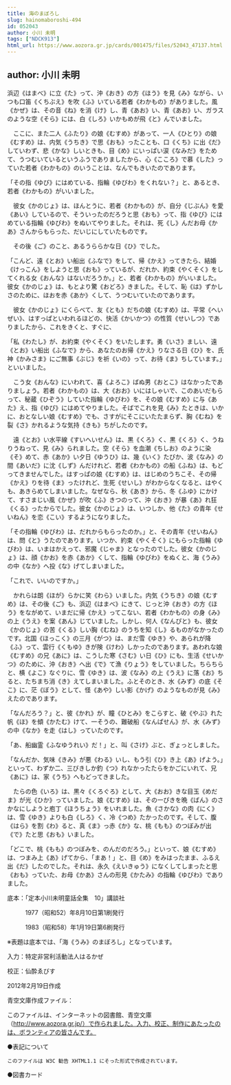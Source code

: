```yaml
---
title: 海のまぼろし
slug: hainomaboroshi-494
id: 052043
author: 小川 未明
tags: ["NDCK913"]
html_url: https://www.aozora.gr.jp/cards/001475/files/52043_47137.html
---
```


## author: 小川 未明

浜辺《はまべ》に立《た》って、沖《おき》の方《ほう》を見《み》ながら、いつも口笛《くちぶえ》を吹《ふ》いている若者《わかもの》がありました。風《かぜ》は、その音《ね》を消《け》し、青《あお》い、青《あお》い、ガラスのような空《そら》には、白《しろ》いかもめが飛《と》んでいました。

　ここに、また二人《ふたり》の娘《むすめ》があって、一人《ひとり》の娘《むすめ》は、内気《うちき》で思《おも》ったことも、口《くち》に出《だ》していわず、悲《かな》しいときも、目《め》にいっぱい涙《なみだ》をためて、うつむいているというふうでありましたから、心《こころ》で慕《した》っていた若者《わかもの》のいうことは、なんでもきいたのであります。

「その指《ゆび》にはめている、指輪《ゆびわ》をくれない？」と、あるとき、若者《わかもの》がいいました。

　彼女《かのじょ》は、ほんとうに、若者《わかもの》が、自分《じぶん》を愛《あい》しているので、そういったのだろうと思《おも》って、指《ゆび》にはめている指輪《ゆびわ》をぬいてやりました。それは、死《し》んだお母《かあ》さんからもらった、だいじにしていたものです。

　その後《ご》のこと、あるうららかな日《ひ》でした。

「こんど、遠《とお》い船出《ふなで》をして、帰《かえ》ってきたら、結婚《けっこん》をしようと思《おも》っているが、だれか、約束《やくそく》をしてくれる女《おんな》はないだろうか。」と、若者《わかもの》がいいました。彼女《かのじょ》は、もとより驚《おどろ》きました。そして、恥《は》ずかしさのために、ほおを赤《あか》くして、うつむいていたのであります。

　彼女《かのじょ》にくらべて、友《とも》だちの娘《むすめ》は、平常《へいぜい》、はすっぱといわれるほどの、快活《かいかつ》の性質《せいしつ》でありましたから、これをきくと、すぐに、

「私《わたし》が、お約束《やくそく》をいたします。勇《いさ》ましい、遠《とお》い船出《ふなで》から、あなたのお帰《かえ》りなさる日《ひ》を、氏神《かみさま》にご無事《ぶじ》を祈《いの》って、お待《ま》ちしています。」といいました。

　こう女《おんな》にいわれて、喜《よろこ》ばぬ男《おとこ》はなかったでありましょう。若者《わかもの》は、大《おお》いにはしゃいで、このあいだもらって、秘蔵《ひぞう》していた指輪《ゆびわ》を、その娘《むすめ》に与《あた》え、指《ゆび》にはめてやりました。そばでこれを見《み》たときは、いかに、おとなしい娘《むすめ》でも、さすがにそこにいたたまらず、胸《むね》を裂《さ》かれるような気持《きも》ちがしたのです。

　遠《とお》い水平線《すいへいせん》は、黒《くろ》く、黒《くろ》く、うねりうねって、見《み》られました。空《そら》を血潮《ちしお》のように染《そ》めて、赤《あか》い夕日《ゆうひ》は、幾《いく》たびか、波《なみ》の間《あいだ》に沈《しず》んだけれど、若者《わかもの》の船《ふね》は、もどってきませんでした。はすっぱの娘《むすめ》は、はじめのうちこそ、その帰《かえ》りを待《ま》ったけれど、生死《せいし》がわからなくなると、はやくも、あきらめてしまいました。なぜなら、秋《あき》から、冬《ふゆ》にかけて、すさまじい風《かぜ》が吹《ふ》きつのって、沖《おき》が暴《あ》れ狂《くる》ったからでした。彼女《かのじょ》は、いつしか、他《た》の青年《せいねん》を恋《こい》するようになりました。

「その指輪《ゆびわ》は、だれからもらったのか。」と、その青年《せいねん》は、問《と》うたのであります。いつか、約束《やくそく》にもらった指輪《ゆびわ》は、いまはかえって、邪魔《じゃま》となったのでした。彼女《かのじょ》は、顔《かお》を赤《あか》くして、指輪《ゆびわ》をぬくと、海《うみ》の中《なか》へ投《な》げてしまいました。

「これで、いいのですか。」

　かれらは朗《ほが》らかに笑《わら》いました。内気《うちき》の娘《むすめ》は、その後《ご》も、浜辺《はまべ》にきて、じっと沖《おき》の方《ほう》をながめて、いまだに帰《かえ》ってこない、若者《わかもの》の身《み》の上《うえ》を案《あん》じていました。しかし、何人《なんぴと》も、彼女《かのじょ》の苦《くる》しい胸《むね》のうちを知《し》るものがなかったのです。北国《ほっこく》の三月《がつ》は、まだ雪《ゆき》や、あられが降《ふ》って、雲行《くもゆ》きが険《けわ》しかったのであります。あわれな娘《むすめ》の兄《あに》は、こうした寒《さむ》い日《ひ》にも、生活《せいかつ》のために、沖《おき》へ出《で》て漁《りょう》をしていました。ちらちらと、横《よこ》なぐりに、雪《ゆき》は、波《なみ》の上《うえ》に落《お》ちると、たちまち消《き》えてしまいました。ふとそのとき、水《みず》の底《そこ》に、茫《ぼう》として、怪《あや》しい影《かげ》のようなものが見《み》えたのであります。

「なんだろう？」と、彼《かれ》が、瞳《ひとみ》をこらすと、破《やぶ》れた帆《ほ》を傾《かたむ》けて、一そうの、難破船《なんぱせん》が、水《みず》の中《なか》を走《はし》っていたのです。

「あ、船幽霊《ふなゆうれい》だ！」と、叫《さけ》ぶと、ぎょっとしました。

「なんだか、気味《きみ》が悪《わる》いし、もう引《ひ》き上《あ》げよう。」といって、わずか二、三びきしか釣《つ》れなかったたらをかごにいれて、兄《あに》は、家《うち》へもどってきました。

　たらの色《いろ》は、黒々《くろぐろ》として、大《おお》きな目玉《めだま》が光《ひか》っていました。娘《むすめ》は、その一ぴきを晩《ばん》のさかなにしようと庖丁《ほうちょう》をいれました。魚《さかな》の肉《にく》は、雪《ゆき》よりも白《しろ》く、冷《つめ》たかったのです。そして、腹《はら》を割《わ》ると、真《ま》っ赤《か》な、桃《もも》のつぼみが出《で》たと思《おも》いました。

「どこで、桃《もも》のつぼみを、のんだのだろう。」といって、娘《むすめ》は、つまみ上《あ》げてから、「まあ！」と、目《め》をみはったまま、ふるえ出《だ》したのでした。それは、永久《えいきゅう》になくしてしまったと思《おも》っていた、お母《かあ》さんの形見《かたみ》の指輪《ゆびわ》でありました。













底本：「定本小川未明童話全集　10」講談社

　　　1977（昭和52）年8月10日第1刷発行

　　　1983（昭和58）年1月19日第6刷発行

※表題は底本では、「海《うみ》のまぼろし」となっています。

入力：特定非営利活動法人はるかぜ

校正：仙酔ゑびす

2012年2月19日作成

青空文庫作成ファイル：

このファイルは、インターネットの図書館、青空文庫（http://www.aozora.gr.jp/）で作られました。入力、校正、制作にあたったのは、ボランティアの皆さんです。











●表記について


	このファイルは W3C 勧告 XHTML1.1 にそった形式で作成されています。







●図書カード
